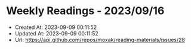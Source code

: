 # Weekly Readings - 2023/09/16

- Created At: 2023-09-09 00:11:52
- Updated At: 2023-09-09 00:11:52
- Url: https://api.github.com/repos/moxak/reading-materials/issues/28

